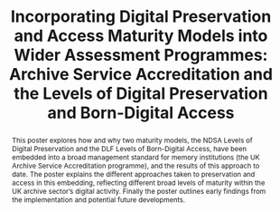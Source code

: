 ---
abstract: This poster explores how and why two maturity models, the NDSA Levels of
  Digital Preservation and the DLF Levels of Born-Digital Access, have been embedded
  into a broad management standard for memory institutions (the UK Archive Service
  Accreditation programme), and the results of this approach to date. The poster explains
  the different approaches taken to preservation and access in this embedding, reflecting
  different broad levels of maturity within the UK archive sector’s digital activity.
  Finally the poster outlines early findings from the implementation and potential
  future developments.
creators:
- Melinda Haunton
date: null
document_url: https://osf.io/download/pk2ba/
grand_parent: iPRES
institutions:
- The National Archives (UK)
keywords:
- memory institutions
- maturity modelling
- standards
landing_page_url: https://osf.io/qbtcp/
language: eng
layout: publication
license: CC-BY 4.0 International
notes_url: null
parent: iPRES 2022
publication_type: poster
size: null
slides_url: https://osf.io/download/fsa4g/
source_name: iPRES:osf:qbtcp
stream_url: https://osf.io/download/h629t/
title: 'Incorporating Digital Preservation and Access Maturity Models into Wider Assessment
  Programmes: Archive Service Accreditation and the Levels of Digital Preservation
  and Born-Digital Access'
year: 2022
---
